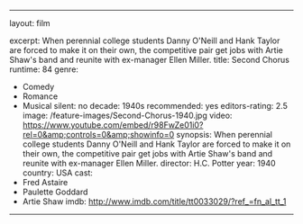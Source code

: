  ---
layout: film

excerpt: When perennial college students Danny O'Neill and Hank Taylor are forced to make it on their own, the competitive pair get jobs with Artie Shaw's band and reunite with ex-manager Ellen Miller.
title: Second Chorus
runtime: 84
genre: 
- Comedy
- Romance
- Musical
silent: no
decade: 1940s
recommended: yes
editors-rating: 2.5
image:  /feature-images/Second-Chorus-1940.jpg
video:  https://www.youtube.com/embed/r98FwZe01i0?rel=0&amp;controls=0&amp;showinfo=0
synopsis: When perennial college students Danny O'Neill and Hank Taylor are forced to make it on their own, the competitive pair get jobs with Artie Shaw's band and reunite with ex-manager Ellen Miller.
director: H.C. Potter
year: 1940
country: USA
cast: 
- Fred Astaire
- Paulette Goddard
- Artie Shaw
imdb: http://www.imdb.com/title/tt0033029/?ref_=fn_al_tt_1

--- 